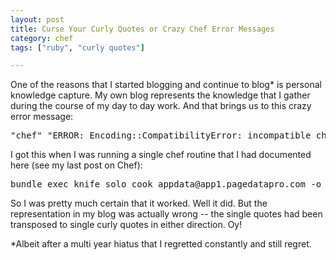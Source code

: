 ```yaml
---
layout: post
title: Curse Your Curly Quotes or Crazy Chef Error Messages
category: chef
tags: ["ruby", "curly quotes"]

---
```

One of the reasons that I started blogging and continue to blog* is personal knowledge capture.  My own blog represents the knowledge that I gather during the course of my day to day work.  And that brings us to this crazy error message:

<pre>
"chef" "ERROR: Encoding::CompatibilityError: incompatible character encodings: ASCII-8BIT and UTF-8"
</pre>

I got this when I was running a single chef routine that I had documented here (see my last post on Chef):

<pre>
bundle exec knife solo cook appdata@app1.pagedatapro.com -o 'server_setup::vim_configuration'
</pre>

So I was pretty much certain that it worked.  Well it did.  But the representation in my blog was actually wrong -- the single quotes had been transposed to single curly quotes in either direction.  Oy! 

*Albeit after a multi year hiatus that I regretted constantly and still regret.
